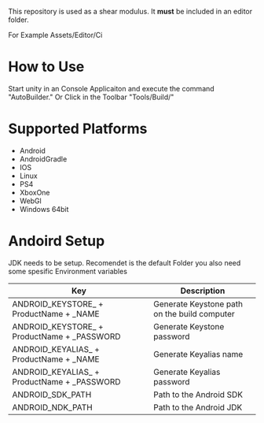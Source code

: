 This repository is used as a shear modulus.
It **must** be included in an editor folder.

For Example Assets/Editor/Ci

# How to Use
Start unity in an Console Applicaiton and execute the command "AutoBuilder.<BuildPlatform>"
Or Click in the Toolbar "Tools/Build/<BuildPlatform>"

# Supported Platforms
- Android
- AndroidGradle
- IOS
- Linux
- PS4
- XboxOne
- WebGl
- Windows 64bit

# Andoird Setup

JDK needs to be setup. Recomendet is the default Folder
you also need some spesific Environment variables

| Key                                         | Description                                  |
|---------------------------------------------|----------------------------------------------|
| ANDROID_KEYSTORE_ + ProductName + _NAME     | Generate Keystone path on the build computer |
| ANDROID_KEYSTORE_ + ProductName + _PASSWORD | Generate Keystone password                   |
| ANDROID_KEYALIAS_ + ProductName + _NAME     | Generate Keyalias name                       |
| ANDROID_KEYALIAS_ + ProductName + _PASSWORD | Generate Keyalias password                   |
| ANDROID_SDK_PATH                            | Path to the Android SDK                      |
| ANDROID_NDK_PATH                            | Path to the Android JDK                      |